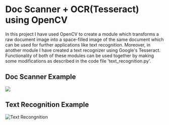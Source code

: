 # Doc Scanner + OCR(Tesseract) using OpenCV
In this project I have used OpenCV to create a module which transforms a raw document image into a space-filled image of the same document which can be used for further applications like text recognition. Moreover, in another module I have created a text recognizer using Google's Tesseract. Functionality of both of these modules can be used together by making some modifications as described in the code file 'text_recognition.py'.
## Doc Scanner Example
![](http://g.recordit.co/b1XO1EGOO6.gif)
## Text Recognition Example
![Text Recongnition]()
